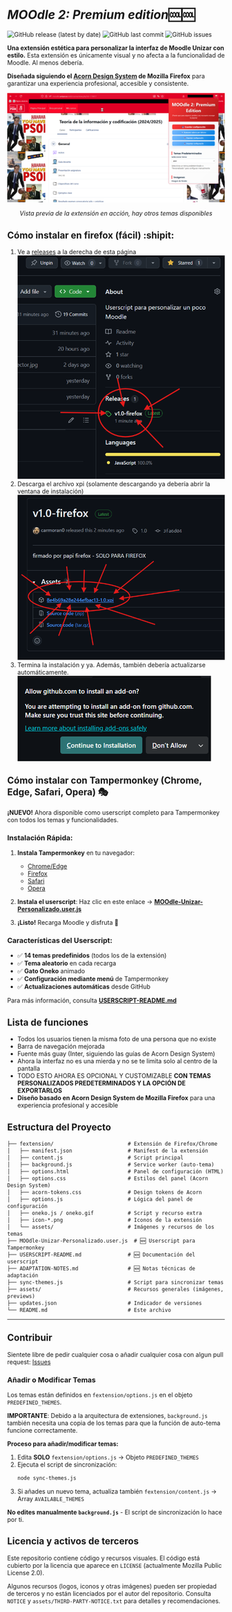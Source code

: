 # ***MOOdle 2: Premium edition***:cool::cool:

![GitHub release (latest by date)](https://img.shields.io/github/v/release/carmoran0/MOOdleUnizarCSS)
![GitHub last commit](https://img.shields.io/github/last-commit/carmoran0/MOOdleUnizarCSS)
![GitHub issues](https://img.shields.io/github/issues/carmoran0/MOOdleUnizarCSS)

**Una extensión estética para personalizar la interfaz de Moodle Unizar con estilo.** Esta extensión es únicamente visual y no afecta a la funcionalidad de Moodle. Al menos debería.

**Diseñada siguiendo el [Acorn Design System](https://acorn.firefox.com) de Mozilla Firefox** para garantizar una experiencia profesional, accesible y consistente.

![](https://github.com/carmoran0/MOOdleUnizarCSS/blob/main/assets/preview.png?raw=true)
<p align="center"><em>Vista previa de la extensión en acción, hay otros temas disponibles</em></p>

## Cómo instalar en firefox (fácil) :shipit:
1. Ve a [releases](https://github.com/carmoran0/MOOdleUnizarCSS/releases) a la derecha de esta página\
   ![releases](https://raw.githubusercontent.com/carmoran0/MOOdleUnizarCSS/refs/heads/main/assets/comof1.png)
2. Descarga el archivo xpi (solamente descargando ya debería abrir la ventana de instalación)\
   ![](https://raw.githubusercontent.com/carmoran0/MOOdleUnizarCSS/refs/heads/main/assets/comof2.png)
3. Termina la instalación y ya. Además, también debería actualizarse automáticamente.\
   ![](https://raw.githubusercontent.com/carmoran0/MOOdleUnizarCSS/refs/heads/main/assets/comof3.png)

## Cómo instalar con Tampermonkey (Chrome, Edge, Safari, Opera) 🎭

**¡NUEVO!** Ahora disponible como userscript completo para Tampermonkey con todos los temas y funcionalidades.

### Instalación Rápida:

1. **Instala Tampermonkey** en tu navegador:
   - [Chrome/Edge](https://chromewebstore.google.com/detail/tampermonkey/dhdgffkkebhmkfjojejmpbldmpobfkfo)
   - [Firefox](https://addons.mozilla.org/es-ES/firefox/addon/tampermonkey/)
   - [Safari](https://apps.apple.com/us/app/tampermonkey/id1482490089)
   - [Opera](https://addons.opera.com/es/extensions/details/tampermonkey-beta/)

2. **Instala el userscript**: Haz clic en este enlace → [**MOOdle-Unizar-Personalizado.user.js**](https://raw.githubusercontent.com/carmoran0/MOOdleUnizarCSS/refs/heads/main/MOOdle-Unizar-Personalizado.user.js)

3. **¡Listo!** Recarga Moodle y disfruta 🎉

### Características del Userscript:
- ✅ **14 temas predefinidos** (todos los de la extensión)
- ✅ **Tema aleatorio** en cada recarga
- ✅ **Gato Oneko** animado
- ✅ **Configuración mediante menú** de Tampermonkey
- ✅ **Actualizaciones automáticas** desde GitHub

Para más información, consulta [**USERSCRIPT-README.md**](USERSCRIPT-README.md)

## Lista de funciones 
- Todos los usuarios tienen la misma foto de una persona que no existe
- Barra de navegación mejorada
- Fuente más guay (Inter, siguiendo las guías de Acorn Design System)
- Ahora la interfaz no es una mierda y no se te limita solo al centro de la pantalla
- TODO ESTO AHORA ES OPCIONAL Y CUSTOMIZABLE **CON TEMAS PERSONALIZADOS PREDETERMINADOS Y LA OPCIÓN DE EXPORTARLOS**
- **Diseño basado en Acorn Design System de Mozilla Firefox** para una experiencia profesional y accesible

## **Estructura del Proyecto**
```
├── fextension/                        # Extensión de Firefox/Chrome
│   ├── manifest.json                  # Manifest de la extensión
│   ├── content.js                     # Script principal
│   ├── background.js                  # Service worker (auto-tema)
│   ├── options.html                   # Panel de configuración (HTML)
│   ├── options.css                    # Estilos del panel (Acorn Design System)
│   ├── acorn-tokens.css               # Design tokens de Acorn
│   ├── options.js                     # Lógica del panel de configuración
│   ├── oneko.js / oneko.gif           # Script y recurso extra
│   ├── icon-*.png                     # Iconos de la extensión
│   └── assets/                        # Imágenes y recursos de los temas
├── MOOdle-Unizar-Personalizado.user.js  # 🆕 Userscript para Tampermonkey
├── USERSCRIPT-README.md               # 🆕 Documentación del userscript
├── ADAPTATION-NOTES.md                # 🆕 Notas técnicas de adaptación
├── sync-themes.js                     # Script para sincronizar temas
├── assets/                            # Recursos generales (imágenes, previews)
├── updates.json                       # Indicador de versiones
└── README.md                          # Este archivo
```

---

## Contribuir
Sientete libre de pedir cualquier cosa o añadir cualquier cosa con algun pull request: [Issues](https://github.com/carmoran0/MOOdleUnizarCSS/issues)


### Añadir o Modificar Temas

Los temas están definidos en `fextension/options.js` en el objeto `PREDEFINED_THEMES`. 

**IMPORTANTE**: Debido a la arquitectura de extensiones, `background.js` también necesita una copia de los temas para que la función de auto-tema funcione correctamente.

**Proceso para añadir/modificar temas:**

1. Edita **SOLO** `fextension/options.js` → Objeto `PREDEFINED_THEMES`
2. Ejecuta el script de sincronización:
   ```bash
   node sync-themes.js
   ```
3. Si añades un nuevo tema, actualiza también `fextension/content.js` → Array `AVAILABLE_THEMES`

**No edites manualmente `background.js`** - El script de sincronización lo hace por ti.


## Licencia y activos de terceros

Este repositorio contiene código y recursos visuales. El código está cubierto por la licencia que aparece en `LICENSE` (actualmente Mozilla Public License 2.0).

Algunos recursos (logos, iconos y otras imágenes) pueden ser propiedad de terceros y no están licenciados por el autor del repositorio. Consulta `NOTICE` y `assets/THIRD-PARTY-NOTICE.txt` para detalles y recomendaciones.

